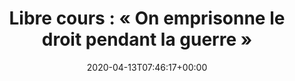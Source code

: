 ---
isIndex: false
title: "Libre cours : « On emprisonne le droit pendant la guerre »"
date: 2020-04-13T07:46:17+00:00
publications_concerned:
  - margot-pugliese
press:
  title: Dalloz Actualités
  url: https://www.dalloz-actualite.fr/node/libre-cours-emprisonne-droit-pendant-guerre#.Xpa7n6w6_oA
---